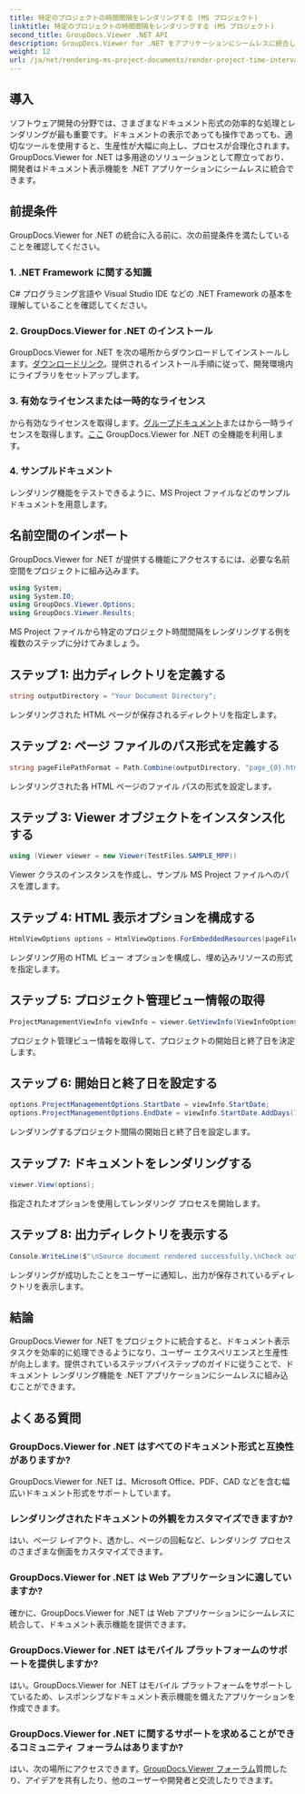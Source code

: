 ```yaml
---
title: 特定のプロジェクトの時間間隔をレンダリングする (MS プロジェクト)
linktitle: 特定のプロジェクトの時間間隔をレンダリングする (MS プロジェクト)
second_title: GroupDocs.Viewer .NET API
description: GroupDocs.Viewer for .NET をアプリケーションにシームレスに統合して、ドキュメントを効率的に表示します。多彩なレンダリング機能で生産性を向上させます。
weight: 12
url: /ja/net/rendering-ms-project-documents/render-project-time-interval-ms-project/
---
```

## 導入
ソフトウェア開発の分野では、さまざまなドキュメント形式の効率的な処理とレンダリングが最も重要です。ドキュメントの表示であっても操作であっても、適切なツールを使用すると、生産性が大幅に向上し、プロセスが合理化されます。 GroupDocs.Viewer for .NET は多用途のソリューションとして際立っており、開発者はドキュメント表示機能を .NET アプリケーションにシームレスに統合できます。
## 前提条件
GroupDocs.Viewer for .NET の統合に入る前に、次の前提条件を満たしていることを確認してください。
### 1. .NET Framework に関する知識
C# プログラミング言語や Visual Studio IDE などの .NET Framework の基本を理解していることを確認してください。
### 2. GroupDocs.Viewer for .NET のインストール
GroupDocs.Viewer for .NET を次の場所からダウンロードしてインストールします。[ダウンロードリンク](https://releases.groupdocs.com/viewer/net/)。提供されるインストール手順に従って、開発環境内にライブラリをセットアップします。
### 3. 有効なライセンスまたは一時的なライセンス
から有効なライセンスを取得します。[グループドキュメント](https://purchase.groupdocs.com/buy)またはから一時ライセンスを取得します。[ここ](https://purchase.groupdocs.com/temporary-license/) GroupDocs.Viewer for .NET の全機能を利用します。
### 4. サンプルドキュメント
レンダリング機能をテストできるように、MS Project ファイルなどのサンプル ドキュメントを用意します。

## 名前空間のインポート
GroupDocs.Viewer for .NET が提供する機能にアクセスするには、必要な名前空間をプロジェクトに組み込みます。

```csharp
using System;
using System.IO;
using GroupDocs.Viewer.Options;
using GroupDocs.Viewer.Results;
```

MS Project ファイルから特定のプロジェクト時間間隔をレンダリングする例を複数のステップに分けてみましょう。
## ステップ 1: 出力ディレクトリを定義する
```csharp
string outputDirectory = "Your Document Directory";
```
レンダリングされた HTML ページが保存されるディレクトリを指定します。
## ステップ 2: ページ ファイルのパス形式を定義する
```csharp
string pageFilePathFormat = Path.Combine(outputDirectory, "page_{0}.html");
```
レンダリングされた各 HTML ページのファイル パスの形式を設定します。
## ステップ 3: Viewer オブジェクトをインスタンス化する
```csharp
using (Viewer viewer = new Viewer(TestFiles.SAMPLE_MPP))
```
Viewer クラスのインスタンスを作成し、サンプル MS Project ファイルへのパスを渡します。
## ステップ 4: HTML 表示オプションを構成する
```csharp
HtmlViewOptions options = HtmlViewOptions.ForEmbeddedResources(pageFilePathFormat);
```
レンダリング用の HTML ビュー オプションを構成し、埋め込みリソースの形式を指定します。
## ステップ 5: プロジェクト管理ビュー情報の取得
```csharp
ProjectManagementViewInfo viewInfo = viewer.GetViewInfo(ViewInfoOptions.FromHtmlViewOptions(options)) as ProjectManagementViewInfo;
```
プロジェクト管理ビュー情報を取得して、プロジェクトの開始日と終了日を決定します。
## ステップ 6: 開始日と終了日を設定する
```csharp
options.ProjectManagementOptions.StartDate = viewInfo.StartDate;
options.ProjectManagementOptions.EndDate = viewInfo.StartDate.AddDays(7);
```
レンダリングするプロジェクト間隔の開始日と終了日を設定します。
## ステップ 7: ドキュメントをレンダリングする
```csharp
viewer.View(options);
```
指定されたオプションを使用してレンダリング プロセスを開始します。
## ステップ 8: 出力ディレクトリを表示する
```csharp
Console.WriteLine($"\nSource document rendered successfully.\nCheck output in {outputDirectory}.");
```
レンダリングが成功したことをユーザーに通知し、出力が保存されているディレクトリを表示します。

## 結論
GroupDocs.Viewer for .NET をプロジェクトに統合すると、ドキュメント表示タスクを効率的に処理できるようになり、ユーザー エクスペリエンスと生産性が向上します。提供されているステップバイステップのガイドに従うことで、ドキュメント レンダリング機能を .NET アプリケーションにシームレスに組み込むことができます。
## よくある質問
### GroupDocs.Viewer for .NET はすべてのドキュメント形式と互換性がありますか?
GroupDocs.Viewer for .NET は、Microsoft Office、PDF、CAD などを含む幅広いドキュメント形式をサポートしています。
### レンダリングされたドキュメントの外観をカスタマイズできますか?
はい、ページ レイアウト、透かし、ページの回転など、レンダリング プロセスのさまざまな側面をカスタマイズできます。
### GroupDocs.Viewer for .NET は Web アプリケーションに適していますか?
確かに、GroupDocs.Viewer for .NET は Web アプリケーションにシームレスに統合して、ドキュメント表示機能を提供できます。
### GroupDocs.Viewer for .NET はモバイル プラットフォームのサポートを提供しますか?
はい。GroupDocs.Viewer for .NET はモバイル プラットフォームをサポートしているため、レスポンシブなドキュメント表示機能を備えたアプリケーションを作成できます。
### GroupDocs.Viewer for .NET に関するサポートを求めることができるコミュニティ フォーラムはありますか?
はい、次の場所にアクセスできます。[GroupDocs.Viewer フォーラム](https://forum.groupdocs.com/c/viewer/9)質問したり、アイデアを共有したり、他のユーザーや開発者と交流したりできます。